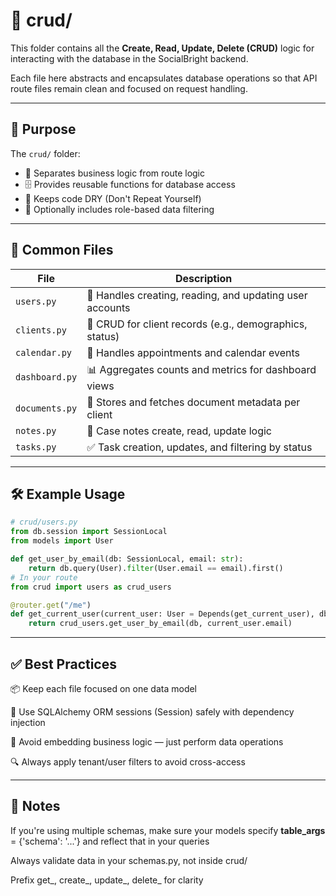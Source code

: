 # 📂 crud/

This folder contains all the **Create, Read, Update, Delete (CRUD)** logic for interacting with the database in the SocialBright backend.

Each file here abstracts and encapsulates database operations so that API route files remain clean and focused on request handling.

---

## 🎯 Purpose

The `crud/` folder:

- 🧠 Separates business logic from route logic
- 🗄️ Provides reusable functions for database access
- 🔁 Keeps code DRY (Don't Repeat Yourself)
- 🔐 Optionally includes role-based data filtering

---

## 📄 Common Files

| File                 | Description                                              |
|----------------------|----------------------------------------------------------|
| `users.py`          | 👤 Handles creating, reading, and updating user accounts  |
| `clients.py`        | 🧍 CRUD for client records (e.g., demographics, status)   |
| `calendar.py`       | 📅 Handles appointments and calendar events               |
| `dashboard.py`      | 📊 Aggregates counts and metrics for dashboard views      |
| `documents.py`      | 📎 Stores and fetches document metadata per client        |
| `notes.py`          | 📝 Case notes create, read, update logic                  |
| `tasks.py`          | ✅ Task creation, updates, and filtering by status        |

---

## 🛠️ Example Usage

```python
# crud/users.py
from db.session import SessionLocal
from models import User

def get_user_by_email(db: SessionLocal, email: str):
    return db.query(User).filter(User.email == email).first()
# In your route
from crud import users as crud_users

@router.get("/me")
def get_current_user(current_user: User = Depends(get_current_user), db: Session = Depends(get_db)):
    return crud_users.get_user_by_email(db, current_user.email)
```
---
## ✅ Best Practices

📦 Keep each file focused on one data model

📄 Use SQLAlchemy ORM sessions (Session) safely with dependency injection

🧩 Avoid embedding business logic — just perform data operations

🔍 Always apply tenant/user filters to avoid cross-access

---

## 📌 Notes

If you're using multiple schemas, make sure your models specify __table_args__ = {'schema': '...'} and reflect that in your queries

Always validate data in your schemas.py, not inside crud/

Prefix get_, create_, update_, delete_ for clarity
